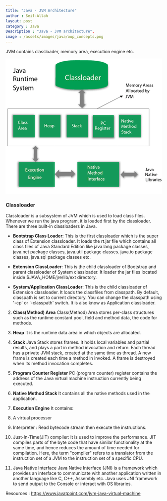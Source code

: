 ```yaml
---
title: "Java - JVM Architecture"
author : Seif-Allah
layout: post
category : Java
Description : "Java - JVM architecture".
image : /assets/images/java/oop_concepts.png
---
```




JVM contains classloader, memory area, execution engine etc.


![JVM Architecture](/assets/images/java/jvm-architecture.png)


### Classloader

Classloader is a subsystem of JVM which is used to load class files. Whenever we run the java program, it is loaded first by the classloader. There are three built-in classloaders in Java. 

 - **Bootstrap Class Loader**: This is the first classloader which is the super class of Extension classloader. It loads the rt.jar file which contains all class files of Java Standard Edition like java.lang package classes, java.net package classes, java.util package classes. java.io package classes, java.sql package classes etc. 

 - **Extension ClassLoader**: This is the child classloader of Bootstrap and parent classloader of System classloader. It loader the jar files located inside $JAVA_HOME/jre/lib/ext directory.

 - **System/Application ClassLoader**: This is the child classloader of Extension classloader. It loads the classfiles from classpath. By default, classpath is set to current directory. You can change the classpath using '-cp' or '-classpath' switch. It is also know as Application classloader.


2. **Class(Method) Area**
Class(Method) Area stores per-class structures such as the runtime constant pool, field and method data, the code for methods.

3. **Heap**
It is the runtime data area in which objects are allocated.

4. **Stack**
Java Stack stores frames. It holds local variables and partial results, and plays a part in method invocation and return. 
Each thread has a private JVM stack, created at the same time as thread. 
A new frame is created each time a method in invoked. A frame is destroyed when its method invocation completes.

5. **Program Counter Register**
PC (program counter) register contains the address of the Java virtual machine instruction currently being executed. 

6. **Native Method Stack**
It contains all the native methods used in the application.

7. **Execution Engine**
It contains: 
 1. A virtual processor
 2. Interpreter : Read bytecode stream then execute the instructions.
 3. Just-In-Time(JIT) compiler: It is used to improve the performance. JIT compiles parts of the byte code that have similar functionality at the same time, and hence reduces the amount of time needed for compilation. Here, the term "compiler" refers to a translator from the instruction set of a JVM to the instruction set of a specific CPU.

8. Java Native Interface
Java Native Interface (JNI) is a framework which provides an interface to communicate with another application written in another language like C, C++, Assembly etc. Java uses JNI framework to send output to the Console or interact with OS libraries.




Resources : https://www.javatpoint.com/jvm-java-virtual-machine

